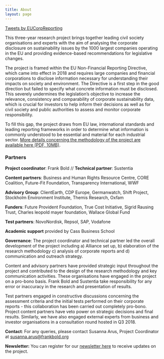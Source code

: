 ```yaml
---
title: About
layout: page
---
```


<div class="aside">
  <a class="twitter-timeline" data-height="800" data-dnt="true" href="https://twitter.com/EUCorpReporting?ref_src=twsrc%5Etfw">Tweets by EUCorpReporting</a> <script async src="https://platform.twitter.com/widgets.js" charset="utf-8"></script>
</div>

This three-year research project brings together leading civil society organisations and experts with the aim of analysing the corporate disclosure on sustainability issues by the 1000 largest companies operating in the EU and providing evidence-based recommendations for legislative changes.

The project is framed within the EU Non-Financial Reporting Directive, which came into effect in 2018 and requires large companies and financial corporations to disclose information necessary for understanding their impacts on society and environment. The Directive is a first step in the good direction but failed to specify what concrete information must be disclosed. This severely undermines the legislation’s objective to increase the relevance, consistency and comparability of corporate sustainability data, which is crucial for investors to help inform their decisions as well as for civil society and public authorities to assess and monitor corporate responsibility.

To fill this gap, the project draws from EU law, international standards and leading reporting frameworks in order to determine what information is commonly understood to be essential and material for each industrial sector. <a href="{% asset '{{ site.url_report2018_pdf }}' @path %}">More details concerning the methodology of the project are available here (PDF, 10MB)</a>.

<h3>Partners</h3>

<strong>Project coordinator</strong>: Frank Bold  //  <strong>Technical partner</strong>: Sustentia

<strong>Content partners</strong>: Business and Human Rights Resource Centre, CORE Coalition, Future-Fit Foundation, Transparency International, WWF

<strong>Advisory Group</strong>: ClientEarth, CDP Europe, Germanwatch, Shift Project, Stockholm Environment Institute, Themis Research, Oxfam

<strong>Funders</strong>: Future Provident Foundation, True Cost Initiative, Sigrid Rausing Trust, Charles leopold mayer foundation, Wallace Global Fund

<strong>Test partners</strong>: NovoNordisk, Repsol, SAP, Vodafone

<strong>Academic support</strong> provided by Cass Business School

<strong>Governance</strong>: The project coordinator and technical partner led the overall development of the project including a) Alliance set up, b) elaboration of the research methodology c) analysis of corporate reports and d) communication and outreach strategy.

Content and advisory partners have provided strategic input throughout the project and contributed to the design of the research methodology and key communication activities. These organisations have engaged in the project on a pro-bono basis. Frank Bold and Sustentia take responsibility for any error or inaccuracy in the research and presentation of results.

Test partners engaged in constructive discussions concerning the assessment criteria and the initial tests performed on their corporate reports - this collaboration has been carried out completely pro-bono. Project content partners have veto power on strategic decisions and final results. Similarly, we have also engaged external experts from business and investor organisations in a consultation round hosted in Q3 2018.

<strong>Contact</strong>: For any queries, please contact Susanna Arus, Project Coordinator at <a href="mailto:susanna.arus@frankbold.org">susanna.arus@frankbold.org</a>

<strong>Newsletter:</strong> You can register for our <a class="link" href="http://eepurl.com/dJPBjQ">newsletter here</a> to receive updates on the project.
